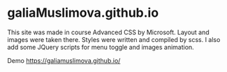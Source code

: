 # galiaMuslimova.github.io

This site was made in course Advanced CSS by Microsoft. Layout and images were taken there.
Styles were written and compiled by scss. 
I also add some JQuery scripts for menu toggle and images animation.

Demo https://galiamuslimova.github.io/
